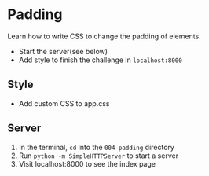 # Padding
Learn how to write CSS to change the padding of elements.

* Start the server(see below)
* Add style to finish the challenge in `localhost:8000`

## Style
* Add custom CSS to app.css

## Server
1. In the terminal, `cd` into the `004-padding` directory
1. Run `python -m SimpleHTTPServer` to start a server
1. Visit localhost:8000 to see the index page
